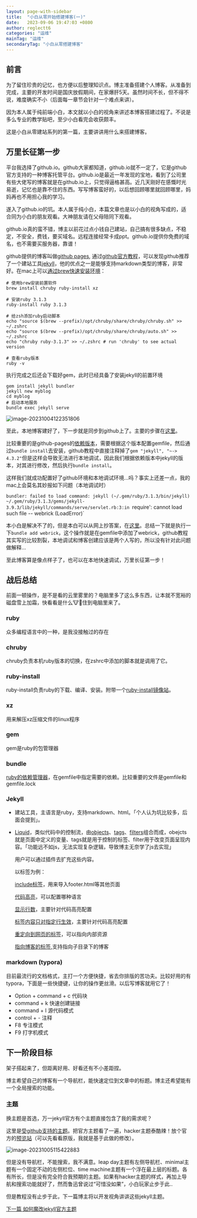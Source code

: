 ```yaml
---
layout: page-with-sidebar
title:  "小白从零开始搭建博客(一)"
date:   2023-09-06 19:47:03 +0800
author: reglectt6
categories: "运维"
mainTag: "运维"
secondaryTag: "小白从零搭建博客"
---
```


## 前言

为了留住珍贵的记忆，也方便以后整理知识点。博主准备搭建个人博客。从准备到完成，主要的开发时间是国庆放假期间，在家爆肝5天。虽然时间不长，但不得不说，难度确实不小（后面每一章节会针对一个难点来讲）。

因为本人属于纯前端小白，本文就以小白的视角来讲述本博客搭建过程了。不说是多么专业的教学贴吧，至少小白看完会收获颇丰。

这是小白从零建站系列的第一篇，主要讲讲用什么来搭建博客。

## 万里长征第一步

平台我选择了github.io。github大家都知道，github.io就不一定了，它是github官方支持的一种博客托管平台。github.io是最近一年发现的宝地，看到了公司里有些大佬写的博客就是在github.io上，只觉得逼格甚高。近几天刚好在感慨时光易逝，记忆也是靠不住的东西。写写博客蛮好的，以后想回顾哪里就回顾哪里，妈妈再也不用担心我的学习。

遂入了github.io的坑。本人属于纯小白，本篇文章也是以小白的视角写成的，适合同为小白的朋友观看。大神朋友请在父母陪同下观看。

github.io真的蛮不错，博主以前花过点小钱自己建站，自己搞有很多缺点，不稳定，不安全，费钱，要买域名。远程连接经常卡成ppt。github.io提供你免费的域名，也不需要买服务器，靠谱！

github提供的博客叫做[github pages](https://pages.github.com/), 通过[github官方教程](https://docs.github.com/en/pages/quickstart "github官方教程")，可以发现github推荐了一个建站工具[jekyll](https://jekyllrb.com/ "gjekyll官网")，他的优点之一是能够支持markdown类型的博客，非常好。在mac上可以[通过brew快速安装环境](https://jekyllrb.com/docs/installation/macos/)：

```shell
# 使用brew安装前置软件
brew install chruby ruby-install xz

# 安装ruby 3.1.3
ruby-install ruby 3.1.3

# 给zsh添加ruby启动脚本
echo "source $(brew --prefix)/opt/chruby/share/chruby/chruby.sh" >> ~/.zshrc 
echo "source $(brew --prefix)/opt/chruby/share/chruby/auto.sh" >> ~/.zshrc 
echo "chruby ruby-3.1.3" >> ~/.zshrc # run 'chruby' to see actual version

# 查看ruby版本
ruby -v
```

执行完成之后还会下载好gem，此时已经具备了安装jekyll的前置环境

```shell
gem install jekyll bundler
jekyll new myblog
cd myblog
# 启动本地服务
bundle exec jekyll serve
```

![image-20231004122351806](/assets/images/2023-09-06-小白从零开始搭建博客(一)//image-20231004122351806.png)

至此，本地博客建好了，下一步就是同步到github上了。主要的步骤在[这里](https://docs.github.com/en/pages/setting-up-a-github-pages-site-with-jekyll/creating-a-github-pages-site-with-jekyll)。

比较重要的是github-pages的[依赖版本](https://pages.github.com/versions/)，需要根据这个版本配置gemfile，然后通过`bundle install`去安装，github教程中直接注释掉了`gem "jekyll", "~-> 4.3.2"`但是这样会导致无法进行本地调试，因此我们根据依赖版本中jekyll的版本，对其进行修改，然后执行`bundle install`。

这样我们就成功配置好了github环境和本地调试环境...吗？事实上还差一点，我的mac上会莫名其妙报如下问题（本地调试时）

`bundler: failed to load command: jekyll (~/.gem/ruby/3.1.3/bin/jekyll)
~/.gem/ruby/3.1.3/gems/jekyll-3.9.3/lib/jekyll/commands/serve/servlet.rb:3:in `require': cannot load such file -- webrick (LoadError)`

本小白是解决不了的，但是本白可以从网上抄答案，在[这里](https://stackoverflow.com/questions/69890412/bundler-failed-to-load-command-jekyll)。总结一下就是执行一下`bundle add webrick`，这个操作就是在gemfile中添加了webrick，github教程其实写的比较割裂，本地调试和博客创建应该是两个人写的，所以没有针对此问题做解释...

至此博客算是像点样子了，也可以在本地快速调试，万里长征第一步！

## 战后总结

前面一顿操作，是不是看的云里雾里的？电脑里多了这么多东西，让本就不宽裕的磁盘雪上加霜，快看看是什么🐮🐎住到电脑里来了。

### ruby

众多编程语言中的一种，是我没接触过的存在

### chruby

chruby负责本机ruby版本的切换，在zshrc中添加的脚本就是调用了它。

### ruby-install

ruby-install负责ruby的下载、编译、安装。附带一个[ruby-install镜像站](https://cache.ruby-lang.org/pub/ruby/)。

### xz

用来解压xz压缩文件的linux程序

### gem

gem是ruby的包管理器

### bundle

[ruby的依赖管理器](https://www.bundler.cn/)，在gemfile中指定需要的依赖。比较重要的文件是gemfile和gemfile.lock

### Jekyll

- 建站工具，主语言是ruby，支持markdown、html。「个人认为坑比较多，后面会提到」。

- [Liquid](https://shopify.github.io/liquid/tags/control-flow/)，类似代码中的控制流，由[objects](https://shopify.github.io/liquid/basics/introduction/#objects)、[tags](https://shopify.github.io/liquid/basics/introduction/#tags)、[filters](https://shopify.github.io/liquid/basics/introduction/#filters)组合而成，obejcts就是页面中定义的变量、tags就是用于控制的标签、filter用于改变页面呈现内容。「功能远不如js，无法实现复杂逻辑，导致博主无奈学了js去实现」

  用户可以通过插件去扩充这些内容。

  以标签为例：

  [include标签](https://jekyllrb.com/docs/includes/)，用来导入footer.html等其他页面

  [代码高亮](https://jekyllrb.com/docs/liquid/tags/#code-snippet-highlighting)，可以配置哪种语言

  [显示行数](https://jekyllrb.com/docs/liquid/tags/#line-numbers)，主要针对代码高亮配置

  [标签内容只对指定行生效](https://jekyllrb.com/docs/liquid/tags/#marking-specific-lines)，主要针对代码高亮配置

  [重定向到网页的标签](https://jekyllrb.com/docs/liquid/tags/#link)，可以指向内部资源

  [指向博客的标签](https://jekyllrb.com/docs/liquid/tags/#linking-to-posts),支持指向子目录下的博客



### markdown (typora)

目前最流行的文档格式，主打一个方便快捷，省去你排版的苦功夫。比较好用的有typora，下面是一些快捷键，让你的操作更丝滑。以后写博客就用它了！

- Option + command + c 代码块
- command + k 快速创建链接
- command + l 源代码模式
- control + - 注释
- F8 专注模式
- F9 打字机模式

## 下一阶段目标

架子搭起来了，但距离好用、好看还有不小差距捏。

博主希望自己的博客有一个导航栏，能快速定位到文章中的标题。博主还希望能有一个全局搜索的功能。

### 主题

换主题是首选，万一jekyll官方有个主题直接包含了我的需求呢？

这里是[受github支持的主题](https://pages.github.com/themes/)。把官方主题看了一遍，hacker主题泰酷辣！放个官方的[预览站](https://pages-themes.github.io/hacker/)（可以先看看原版，我就是基于此做的修改）。

![image-20231005115422883](/assets/images/2023-09-06-小白从零开始搭建博客(一)//image-20231005115422883.png)

但是没有导航栏，不能搜索，我不满意。leap day主题有左侧导航栏、minimal主题有一个固定不动的左侧栏位、time machine主题有一个浮在最上层的标题。各有所长，但是没有完全符合我预期的主题。如果有hacker主题的样式，再加上导航和搜索功能就好了，然而鲁迅曾说过“可惜没如果”，小白玩家止步于此..

但是教程没有止步于此，下一篇博主将以开发视角讲讲这些jekyll主题。



[下一篇 如何魔改jekyll官方主题](/运维/2023/09/29/小白从零开始搭建博客(二).html)


















